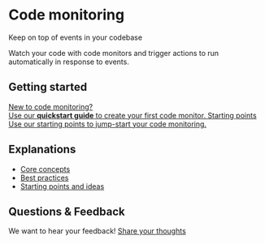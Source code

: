 # Code monitoring

<style>

.markdown-body h2 {
  margin-top: 2em;
}

.markdown-body ul {
  list-style:none;
  padding-left: 1em;
}

.markdown-body ul li {
  margin: 0.5em 0;
}

.markdown-body ul li:before {
  content: '';
  display: inline-block;
  height: 1.2em;
  width: 1em;
  background-size: contain;
  background-repeat: no-repeat;
  background-image: url(code_monitoring/file-icon.svg);
  margin-right: 0.5em;
  margin-bottom: -0.29em;
}

body.theme-dark .markdown-body ul li:before {
  filter: invert(50%);
}

</style>

<p class="subtitle">Keep on top of events in your codebase</p>

<p class="lead">
Watch your code with code monitors and trigger actions to run automatically in response to events.
</p>

## Getting started

<div class="getting-started">
  <a href="quickstart" class="btn" alt="Run through the Quickstart guide">
   <span>New to code monitoring?</span>
   </br>
   Use our <b>quickstart guide</b> to create your first code monitor.
  </a>


  <a href="how-tos/starting_points" class="btn" alt="Starting points for code monitors">
   <span>Starting points</span>
   </br>
   Use our starting points to jump-start your code monitoring.
  </a>
</div>

## Explanations

- [Core concepts](how-tos/core_concepts.md)
- [Best practices](how-tos/best_practices.md)
- [Starting points and ideas](how-tos/starting_points.md)

## Questions & Feedback

We want to hear your feedback! <a href="mailto:">Share your thoughts</a>
